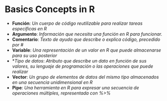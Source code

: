 # Basics Concepts in R

- **Función**: _Un cuerpo de código reutilizable para realizar tareas específicas en R_
- **Argumento**: _Información que necesita una función en R para funcionar._
- **Comentario**: _Texto de ayuda que describe o explica código, precedido por #_
- **Variable**: _Una representación de un valor en R que puede almacenarse para su uso posterior_
- **Tipo de datos*: _Atributo que describe un dato en función de sus valores, su lenguaje de programación o las operaciones que puede realizar_
- **Vector**: _Un grupo de elementos de datos del mismo tipo almacenados en una secuencia unidimensional en R_
- **Pipe**: _Una herramienta en R para expresar una secuencia de operaciones múltiples, representada con %>%_
